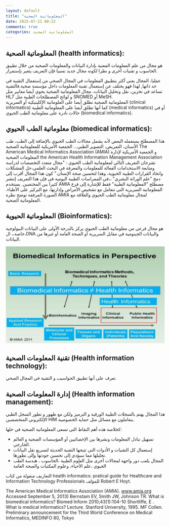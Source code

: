 ```yaml
---
layout: default
title: "المعلوماتية الصحية"
date: 2015-07-21 00:22
comments: true
categories: المعلوماتية الصحية
---
```

المعلوماتية الصحية (health informatics):
-----------------------------------------
  هو مجال من علم المعلومات المعنية بإدارة البيانات والمعلومات الصحية من خلال تطبيق الحاسوب و تقنيات أخرى و نظرا لكونه مجال جديد نسبيا فإن التعريف يتغير بإستمرار.
  <!-- more -->
عمليا، المجال يعني  أكثر بتطبيق المعلومات في المجال الصحي من إستعمال التقنية في حد ذاتها, لهذا فهو يختلف عن إستعمال تقنية المعلومات داخل مؤسسة صحية.فالتقنية تساعد في تخزين، نقل وتحليل البيانات.
مجال المعلوماتية الصحية يحوي أيضا معايير مثل HL7 و لوائح المصطلحات الطبية مثل SNOMED أو MeSH.   
المعلوماتية الصحية تطلق أيضا على العلوماتية الإكلينيكية أو السريرية (clinical informatics) كما أنها تطلق أيضا على المعلوماتية الطبية  (medical informatics) أو في حالات نادرة على معلوماتية الطب الحيوي
(biomedical informatics).

معلوماتية الطب الحيوي (biomedical informatics):
--------------------------------------------------
 هذا المصطلح يستعمله البعض لأنه يشمل مجالات الطب الحيوي بالإضافة إلى الطب، طب الأسنان، التمريض، التصوير الطبي…
الجمعية الأمريكية للمعلوماتية الصحية  The American Medical Informatics Association (AMIA) 
و الجمعية الأمريكية لإدارة المعلومات الصحية  the American Health Information
Management Association تقترحان التعريف التالي لمعلوماتية الطب الحيوي :
"مجال متعدد التخصصات لدراسة  ومتابعة الاستخدامات الفعالة للمعلومات والمعرفة في البحث العلمي،حل المشكلات واتخاذ القرارات الطبية الحيوية، وهذا  لتحسين صحة الإنسان."
كون هذا المجال أقرب إلى دمج "علم الوراثة البشري" ،،في الممراسات الطبية اليومية في فإن هذا التعريف إنتشر كثيرا بين المختصين. يستخدم AMIA مصطلح "المعلوماتية الطبية" فقط للإشارة إلى فرع المعلوماتية السريرية التي تتعامل مع 
تشخيص الأمراض وإدارتها، مع التركيز على الأطباء. الصورة المرفقة توضح نظرة AMIA لمجال معلوماتية الطب الحيوي والعلاقة مع المعلوماتية الصحية.  
 
 المعلوماتية الحيوية (Bioinformatics): 
 --------------------------------------------------
 هو مجال فرعي من معلوماتية الطب الحيوي يركز بالدرجة الأولى على البيانات البيولوجية ،خاصة،، الDNA والبيانات الجينومية في مقابل السريرية أو الصحة العامة أو غيرها من البيانات.  
 
<img src="/images/biomedicaldef/amiadef.png" title="amiadef"/>

تقنية المعلومات الصحية (Health information technology): 
 ------------------------------------------------------
  تعرف على أنها تطبيق الحواسيب و التقنية في المجال الصحي. 
  
إدارة المعلومات الصحية (Health information management): 
 ---------------------------------------------------------
هذا المجال يهتم  بالسجلات الطبية الورقية و الترميز ولكن مع ظهور و تطور السجل الطبي الإلكتروني المتخصصين HIM يتعاملون مع مسائل مثل حماية  الخصوصية. 


كخلاصة هذه أهم النقاط التي تسعى المعلوماتية الصحية في حلها:
- تسهيل تبادل المعلومات ونشرها بين الإخصائيين أو المؤسسات الصحية و العالم الخارجي.
- إستعمال كل التقنيات و الأدوات التي تتيحها التقنية الحديثة لتسريع نقل البيانات تحليلها مما سيؤدي إلى تحسين جودتها وإلى تطورها.
- المجال يلعب دور واجهة لمجالات أخرى مثل العلوم الطبية ،الحاسوب ، هندسة الطب الحيوي ،علم الأحياء، وعلوم المكتبات والصحة العامة       


التعاريف منقولة من كتاب health informatics: pratical guide for Healthcare and Information Technology Professionals للمؤلف Robert E Hoyt.

The American Medical Informatics Association (AMIA). www.amia.org Accessed September 5, 2013)
Bernstam EV, Smith JW, Johnson TR. What is biomedical informatics? Biomed Inform 2010;43(1):104-10
Shortliffe, E . What is medical informatics? Lecture. Stanford University, 1995.
MF Collen. Preliminary announcement for the Third World Conference on Medical Informatics, MEDINFO 80, Tokyo




